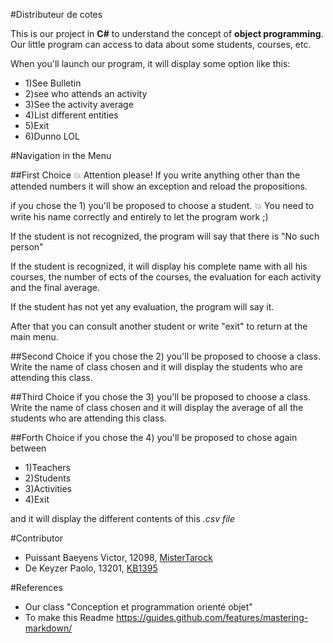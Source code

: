 #Distributeur de cotes

This is our project in **C#** to understand the concept of **object programming**.
Our little program can access to data about some students, courses, etc.

When you'll launch our program, it will display some option like this:
- 1)See Bulletin
- 2)see who attends an activity
- 3)See the activity average
- 4)List different entities
- 5)Exit
- 6)Dunno LOL

#Navigation in the Menu

##First Choice
:collision: Attention please! If you write anything other than the attended numbers it will show an exception and reload the propositions.

if you chose the 1) you'll be proposed to choose a student.
:collision: You need to write his name correctly and entirely to let the program work ;)

If the student is not recognized, the program will say that there is "No such person"

If the student is recognized, it will display his complete name with all his courses,
the number of ects of the courses, the evaluation for each activity and the final average.

If the student has not yet any evaluation, the program will say it.

After that you can consult another student or write "exit" to return at the main menu.


##Second Choice
if you chose the 2) you'll be proposed to choose a class.
Write the name of class chosen and it will display the students who are attending this class.

##Third Choice
if you chose the 3) you'll be proposed to choose a class.
Write the name of class chosen and it will display the average of all the students
who are attending this class.

##Forth Choice
if you chose the 4) you'll be proposed to chose again between
- 1)Teachers
- 2)Students
- 3)Activities
- 4)Exit

and it will display the different contents of this *.csv file*


#Contributor
- Puissant Baeyens Victor, 12098, [MisterTarock](https://github.com/MisterTarock)
- De Keyzer  Paolo, 13201, [KB1395](https://github.com/KB1395)


#References

- Our class "Conception et programmation orienté objet"
- To make this Readme https://guides.github.com/features/mastering-markdown/
